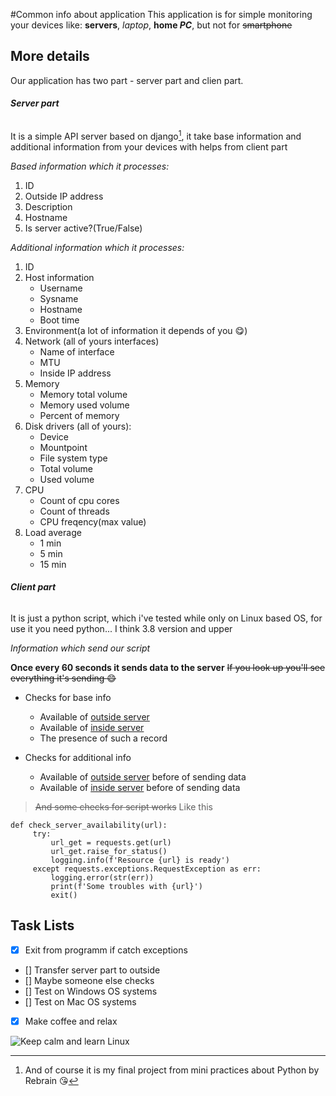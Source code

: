 #Common info about application
This application is for simple monitoring your devices like: **servers**, *laptop*, **home _PC_**, but not for ~~smartphone~~

## More details
Our application has two part - server part and clien part.

###### ***Server part***

It is a simple API server based on django[^1], it take base information and additional information from your devices with helps from client part

*Based information which it processes:*
1. ID
2. Outside IP address
3. Description
4. Hostname
5. Is server active?(True/False)

*Additional information which it processes:*
1. ID
2. Host information
   - Username
   - Sysname
   - Hostname
   - Boot time
3. Environment(a lot of information it depends of you :yum:)
4. Network (all of yours interfaces)
   - Name of interface
   - MTU
   - Inside IP address
5. Memory
   - Memory total volume
   - Memory used volume
   - Percent of memory 
6. Disk drivers (all of yours):
   - Device
   - Mountpoint
   - File system type
   - Total volume
   - Used volume
7. CPU
   - Count of cpu cores
   - Count of threads
   - CPU freqency(max value)
8. Load average
   - 1 min
   - 5 min
   - 15 min

###### ***Client part***

It is just a python script, which i've tested while only on Linux based OS, for use it you need python... I think 3.8 version and upper

*Information which send our script*

**Once every 60 seconds it sends data to the server**
~~If you look up you'll see everything it's sending :smile:~~

* Checks for base info
  - Available of [outside server](https://api.my-ip.io/ip)
  - Available of [inside server](http://127.0.0.1:8000/api/servers/)
  - The presence of such a record

* Checks for additional info
  - Available of [outside server](https://api.my-ip.io/ip) before of sending data
  - Available of [inside server](http://127.0.0.1:8000/api/additional_information/) before of sending data

> ~~And some checks for script works~~
Like this
```
def check_server_availability(url):
     try:
         url_get = requests.get(url)
         url_get.raise_for_status()
         logging.info(f'Resource {url} is ready')
     except requests.exceptions.RequestException as err:
         logging.error(str(err))
         print(f'Some troubles with {url}')
         exit()
```

## Task Lists
- [x] Exit from programm if catch exceptions
- [] Transfer server part to outside
- [] Maybe someone else checks
- [] Test on Windows OS systems
- [] Test on Mac OS systems
- [x] Make coffee and relax

![Keep calm and learn Linux](https://cdn.pixabay.com/photo/2013/07/13/13/34/linux-161108_1280.png)



[^1]: And of course it is my final project from mini practices about Python by Rebrain :kissing_heart:
